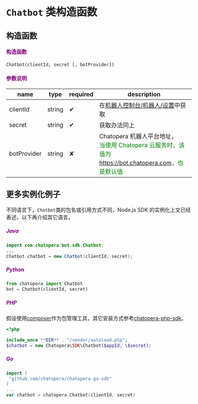 # `Chatbot` 类构造函数 <!-- markup:skip-line -->

## 构造函数

<h4><font color="purple">构造函数</font></h4>

```API
Chatbot(clientId, secret [, botProvider])
```

<h4><font color="purple">参数说明</font></h4>

| name        | type   | required | description                                                                                                                      |
| ----------- | ------ | -------- | -------------------------------------------------------------------------------------------------------------------------------- |
| clientId    | string | &#10004; | 在[机器人控制台/机器人/设置](https://bot.chatopera.com/dashboard)中获取                                                          |
| secret      | string | &#10004; | 获取办法同上                                                                                                                     |
| botProvider | string | &#10008; | Chatopera 机器人平台地址，<br><font color="green">当使用 Chatopera 云服务时，该值为 <https://bot.chatopera.com>，也是默认值</font> |
<!-- markup:table-caption 参数列表 -->

## 更多实例化例子

不同语言下，`Chatbot`类的包名或引用方式不同，Node.js SDK 的实例化上文已经表述，以下再介绍其它语言。

<h5><font color="purple">Java</font></h5>

```Java
import com.chatopera.bot.sdk.Chatbot;
...
Chatbot chatbot = new Chatbot(clientId, secret);
```

<h5><font color="purple">Python</font></h5>

```Python
from chatopera import Chatbot
bot = Chatbot(clientId, secret)
```

<h5><font color="purple">PHP</font></h5>

假设使用[composer](https://getcomposer.org/)作为包管理工具，其它安装方式参考[chatopera-php-sdk](https://github.com/chatopera/chatopera-php-sdk)。

```PHP
<?php

include_once **DIR** . "/vendor/autoload.php";
$chatbot = new Chatopera\SDK\Chatbot($appId, \$secret);

```

<h5><font color="purple">Go</font></h5>

```Go
import (
 "github.com/chatopera/chatopera-go-sdk"
)
...
var chatbot = chatopera.Chatbot(clientId, secret)
```
